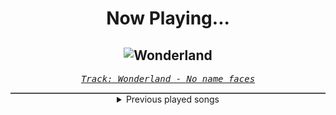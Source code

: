 <div align="center"> 
<h1>Now Playing...</h1>

![Wonderland](https://i.scdn.co/image/ab67616d00001e02670350b5053929416ba9123f)
--
_<samp><a href="https://open.spotify.com/track/32xzobEEYV8nphwopudnTY">Track: Wonderland - No name faces</a></samp>_

<div style="border: 1px #4B5054 solid"></div>
<details>
  <summary>
    Previous played songs
  </summary>
  <table>
    <thead>
      <tr>
        <th>
          Artist
        </th>
        <th>
          Song
        </th>
        <th>
          Link
        </th>
      </tr>
    </thead>
    <tbody>
      <tr><td>No name faces</td><td>Wonderland</td><td><a href="https://open.spotify.com/track/32xzobEEYV8nphwopudnTY">https://open.spotify.com/track/32xzobEEYV8nphwopudnTY</a></td></tr><tr><td>Volumes</td><td>holywater</td><td><a href="https://open.spotify.com/track/1C8xKYntDnAzvzwcSLnU7W">https://open.spotify.com/track/1C8xKYntDnAzvzwcSLnU7W</a></td></tr><tr><td>Vildhjarta</td><td>penny royal poison</td><td><a href="https://open.spotify.com/track/3JkngcpInYH1pC37MubshJ">https://open.spotify.com/track/3JkngcpInYH1pC37MubshJ</a></td></tr><tr><td>Soen</td><td>Memorial</td><td><a href="https://open.spotify.com/track/4M2fSEcYoPxaOgL5v77ZpP">https://open.spotify.com/track/4M2fSEcYoPxaOgL5v77ZpP</a></td></tr><tr><td>Auras</td><td>The Demoness</td><td><a href="https://open.spotify.com/track/55PD5k3PXs378SZaydTsg9">https://open.spotify.com/track/55PD5k3PXs378SZaydTsg9</a></td></tr><tr><td>Chaosbay</td><td>ARE YOU AFRAID?</td><td><a href="https://open.spotify.com/track/0fwXQnRGqcE8aCravPClDo">https://open.spotify.com/track/0fwXQnRGqcE8aCravPClDo</a></td></tr><tr><td>Ghost Iris</td><td>The Rat & The Snake</td><td><a href="https://open.spotify.com/track/6I1HQ1fAggIDm17CXJo6aq">https://open.spotify.com/track/6I1HQ1fAggIDm17CXJo6aq</a></td></tr><tr><td>Johari</td><td>Blood, Sweat, & Beers</td><td><a href="https://open.spotify.com/track/1rO5KJFbnSU2CiIKASBQ4e">https://open.spotify.com/track/1rO5KJFbnSU2CiIKASBQ4e</a></td></tr><tr><td>Within The Ruins</td><td>Devil In Me</td><td><a href="https://open.spotify.com/track/7GXeVinQU94kuwF5QY2Tdg">https://open.spotify.com/track/7GXeVinQU94kuwF5QY2Tdg</a></td></tr><tr><td>Theraphosa</td><td>Gluttony</td><td><a href="https://open.spotify.com/track/5Lb4V4hzjSLtht1umgFdfa">https://open.spotify.com/track/5Lb4V4hzjSLtht1umgFdfa</a></td></tr><tr><td>Walking Across Jupiter</td><td>Mute Love</td><td><a href="https://open.spotify.com/track/6uwZSC0XTaSw6wTrcJFQbs">https://open.spotify.com/track/6uwZSC0XTaSw6wTrcJFQbs</a></td></tr><tr><td>Northlane</td><td>Miasma (feat. Winston McCall)</td><td><a href="https://open.spotify.com/track/03jUMnAF30sYJ2EsPB2JtG">https://open.spotify.com/track/03jUMnAF30sYJ2EsPB2JtG</a></td></tr><tr><td>TEMIC</td><td>Through the Sands of Time</td><td><a href="https://open.spotify.com/track/4O5eORcT2dZTZ5RWJcELzJ">https://open.spotify.com/track/4O5eORcT2dZTZ5RWJcELzJ</a></td></tr><tr><td>Coat Of Arms</td><td>Shapes</td><td><a href="https://open.spotify.com/track/0twqNLMlaIECkRAK5leXQf">https://open.spotify.com/track/0twqNLMlaIECkRAK5leXQf</a></td></tr><tr><td>Sakoya</td><td>Scarred</td><td><a href="https://open.spotify.com/track/0nfcfG7u4YTCftz0B2ZQtT">https://open.spotify.com/track/0nfcfG7u4YTCftz0B2ZQtT</a></td></tr><tr><td>Xaon</td><td>In Pyrrhic Seas</td><td><a href="https://open.spotify.com/track/1wz2xKpmkBwlcqCLf7rTwc">https://open.spotify.com/track/1wz2xKpmkBwlcqCLf7rTwc</a></td></tr><tr><td>A Sense of Purpose</td><td>Heirloom</td><td><a href="https://open.spotify.com/track/30a1OAy25aiX9vdYxy42om">https://open.spotify.com/track/30a1OAy25aiX9vdYxy42om</a></td></tr><tr><td>Celldweller</td><td>Blind Lead the Blind (Single Edit) - Instrumental</td><td><a href="https://open.spotify.com/track/0us13tL2Pzfm3YO6W0CCMc">https://open.spotify.com/track/0us13tL2Pzfm3YO6W0CCMc</a></td></tr><tr><td>Indigo Storm</td><td>Right In Front of Me</td><td><a href="https://open.spotify.com/track/65NfSqmYpJV5soI2JuwiD8">https://open.spotify.com/track/65NfSqmYpJV5soI2JuwiD8</a></td></tr><tr><td>Born Of Osiris</td><td>The Accursed</td><td><a href="https://open.spotify.com/track/258LZZ51Mxg6xr8Q7IMcUN">https://open.spotify.com/track/258LZZ51Mxg6xr8Q7IMcUN</a></td></tr>
    </tbody>
  </table>
</details>

</div>

